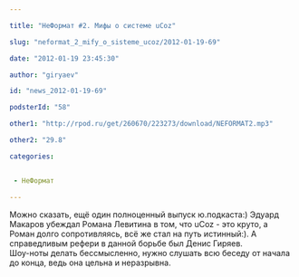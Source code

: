 ```yaml
---

title: "НеФормат #2. Мифы о системе uCoz"

slug: "neformat_2_mify_o_sisteme_ucoz/2012-01-19-69"

date: "2012-01-19 23:45:30"

author: "giryaev"

id: "news_2012-01-19-69"

podsterId: "58"

other1: "http://rpod.ru/get/260670/223273/download/NEFORMAT2.mp3"

other2: "29.8"

categories:


 - НеФормат

---
```


Можно сказать, ещё один полноценный выпуск ю.подкаста:) Эдуард Макаров убеждал Романа Левитина в том, что uCoz - это круто, а Роман долго сопротивляясь, всё же стал на путь истинный:). А справедливым рефери в данной борьбе был Денис Гиряев.  
Шоу-ноты делать бессмысленно, нужно слушать всю беседу от начала до конца, ведь она цельна и неразрывна.